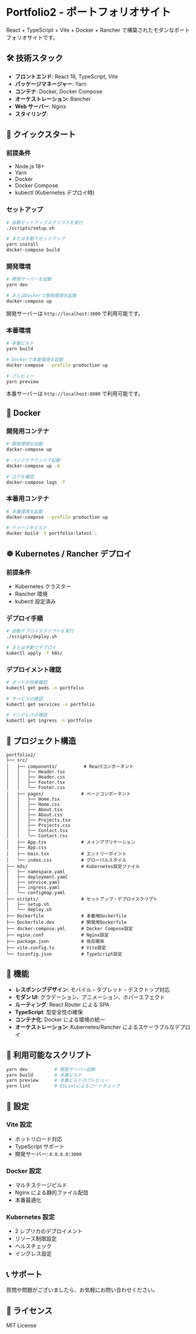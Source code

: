 # Portfolio2 - ポートフォリオサイト

React + TypeScript + Vite + Docker + Rancher で構築されたモダンなポートフォリオサイトです。

## 🛠️ 技術スタック

- **フロントエンド**: React 18, TypeScript, Vite
- **パッケージマネージャー**: Yarn
- **コンテナ**: Docker, Docker Compose
- **オーケストレーション**: Rancher
- **Web サーバー**: Nginx
- **スタイリング**:

## 🚀 クイックスタート

### 前提条件

- Node.js 18+
- Yarn
- Docker
- Docker Compose
- kubectl (Kubernetes デプロイ時)

### セットアップ

```bash
# 自動セットアップスクリプトを実行
./scripts/setup.sh

# または手動でセットアップ
yarn install
docker-compose build
```

### 開発環境

```bash
# 開発サーバーを起動
yarn dev

# またはDockerで開発環境を起動
docker-compose up
```

開発サーバーは `http://localhost:3000` で利用可能です。

### 本番環境

```bash
# 本番ビルド
yarn build

# Dockerで本番環境を起動
docker-compose --profile production up

# プレビュー
yarn preview
```

本番サーバーは `http://localhost:8080` で利用可能です。

## 🐳 Docker

### 開発用コンテナ

```bash
# 開発環境を起動
docker-compose up

# バックグラウンドで起動
docker-compose up -d

# ログを確認
docker-compose logs -f
```

### 本番用コンテナ

```bash
# 本番環境を起動
docker-compose --profile production up

# イメージをビルド
docker build -t portfolio:latest .
```

## ☸️ Kubernetes / Rancher デプロイ

### 前提条件

- Kubernetes クラスター
- Rancher 環境
- kubectl 設定済み

### デプロイ手順

```bash
# 自動デプロイスクリプトを実行
./scripts/deploy.sh

# または手動でデプロイ
kubectl apply -f k8s/
```

### デプロイメント確認

```bash
# ポッドの状態確認
kubectl get pods -n portfolio

# サービスの確認
kubectl get services -n portfolio

# イングレスの確認
kubectl get ingress -n portfolio
```

## 📁 プロジェクト構造

```
portfolio2/
├── src/
│   ├── components/          # Reactコンポーネント
│   │   ├── Header.tsx
│   │   ├── Header.css
│   │   ├── Footer.tsx
│   │   └── Footer.css
│   ├── pages/              # ページコンポーネント
│   │   ├── Home.tsx
│   │   ├── Home.css
│   │   ├── About.tsx
│   │   ├── About.css
│   │   ├── Projects.tsx
│   │   ├── Projects.css
│   │   ├── Contact.tsx
│   │   └── Contact.css
│   ├── App.tsx             # メインアプリケーション
│   ├── App.css
│   ├── main.tsx            # エントリーポイント
│   └── index.css           # グローバルスタイル
├── k8s/                    # Kubernetes設定ファイル
│   ├── namespace.yaml
│   ├── deployment.yaml
│   ├── service.yaml
│   ├── ingress.yaml
│   └── configmap.yaml
├── scripts/                # セットアップ・デプロイスクリプト
│   ├── setup.sh
│   └── deploy.sh
├── Dockerfile              # 本番用Dockerfile
├── Dockerfile.dev          # 開発用Dockerfile
├── docker-compose.yml      # Docker Compose設定
├── nginx.conf              # Nginx設定
├── package.json            # 依存関係
├── vite.config.ts          # Vite設定
└── tsconfig.json           # TypeScript設定
```

## 🎨 機能

- **レスポンシブデザイン**: モバイル・タブレット・デスクトップ対応
- **モダン UI**: グラデーション、アニメーション、ホバーエフェクト
- **ルーティング**: React Router による SPA
- **TypeScript**: 型安全性の確保
- **コンテナ化**: Docker による環境の統一
- **オーケストレーション**: Kubernetes/Rancher によるスケーラブルなデプロイ

## 📝 利用可能なスクリプト

```bash
yarn dev          # 開発サーバー起動
yarn build        # 本番ビルド
yarn preview      # 本番ビルドのプレビュー
yarn lint         # ESLintによるコードチェック
```

## 🔧 設定

### Vite 設定

- ホットリロード対応
- TypeScript サポート
- 開発サーバー: `0.0.0.0:3000`

### Docker 設定

- マルチステージビルド
- Nginx による静的ファイル配信
- 本番最適化

### Kubernetes 設定

- 2 レプリカのデプロイメント
- リソース制限設定
- ヘルスチェック
- イングレス設定

## 📞 サポート

質問や問題がございましたら、お気軽にお問い合わせください。

## 📄 ライセンス

MIT License
